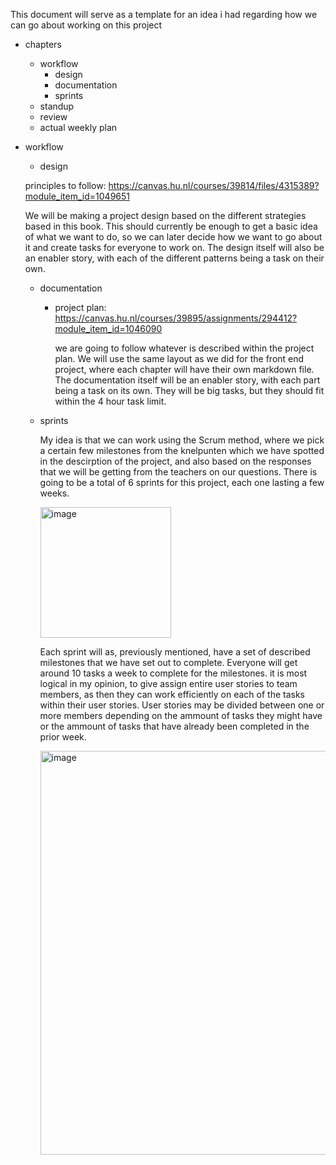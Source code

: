 This document will serve as a template for an idea i had regarding how we can go about working on this project

- chapters
  - workflow
    - design
    - documentation
    - sprints
  - standup
  - review
  - actual weekly plan


- workflow

  - design

  principles to follow: https://canvas.hu.nl/courses/39814/files/4315389?module_item_id=1049651

  We will be making a project design based on the different strategies based in this book. This should currently be enough to get a basic idea of what we want to do, so we can later decide how we want to go about it and create tasks for everyone to work on. The design itself will also be an enabler story, with each of the different patterns being a task on their own.

  - documentation
    - project plan: https://canvas.hu.nl/courses/39895/assignments/294412?module_item_id=1046090
   
      we are going to follow whatever is described within the project plan. We will use the same layout as we did for the front end project, where each chapter will have their own markdown file. The documentation itself will be an enabler story, with each part being a task on its own. They will be big tasks, but they should fit within the 4 hour task limit.


  - sprints
    
    My idea is that we can work using the Scrum method, where we pick a certain few milestones from the knelpunten which we have spotted in the descirption of the project, and also based on the responses that we will be getting from the teachers on our questions. There is going to be a total of 6 sprints for this project, each one lasting a few weeks.

    <img width="209" alt="image" src="https://github.com/PawelKubosz/VR-Escape-Room/assets/114138468/3e207596-3abd-4dd8-afa0-3287e8a1b908">
    
    Each sprint will as, previously mentioned, have a set of described milestones that we have set out to complete. Everyone will get around 10 tasks a week to complete for the        milestones. it is most logical in my opinion, to give assign entire user stories to team members, as then they can work efficiently on each of the tasks within their user          stories. User stories may be divided between one or more members depending on the ammount of tasks they might have or the ammount of tasks that have already been completed in      the prior week. 

    <img width="646" alt="image" src="https://github.com/PawelKubosz/VR-Escape-Room/assets/114138468/c3c53a0c-b42d-41ac-b98e-d6b000a53f37">

    


